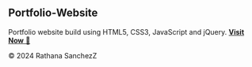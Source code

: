 ## Portfolio-Website
Portfolio website build using HTML5, CSS3, JavaScript and jQuery.
<a href="https://rathanasanchez.github.io/rathana.chev/" target="_blank">**Visit Now** 🚀</a>

© 2024 Rathana SanchezZ

